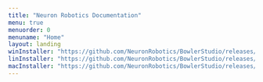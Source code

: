 ```yaml
---
title: "Neuron Robotics Documentation"
menu: true
menuorder: 0
menuname: "Home"
layout: landing
winInstaller: "https://github.com/NeuronRobotics/BowlerStudio/releases/download/0.2.20/Windows-BowlerStudio-0.2.20.exe"
linInstaller: "https://github.com/NeuronRobotics/BowlerStudio/releases/download/0.2.20/Ubuntu-BowlerStudio-0.2.20.deb"
macInstaller: "https://github.com/NeuronRobotics/BowlerStudio/releases/download/0.2.20/MacOSX-BowlerStudio-0.2.20.zip"
---
```



